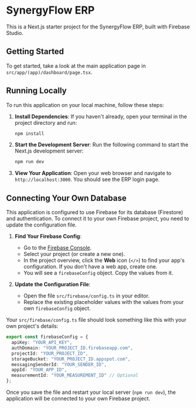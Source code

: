 # SynergyFlow ERP

This is a Next.js starter project for the SynergyFlow ERP, built with Firebase Studio.

## Getting Started

To get started, take a look at the main application page in `src/app/(app)/dashboard/page.tsx`.

## Running Locally

To run this application on your local machine, follow these steps:

1.  **Install Dependencies**: If you haven't already, open your terminal in the project directory and run:
    ```bash
    npm install
    ```

2.  **Start the Development Server**: Run the following command to start the Next.js development server:
    ```bash
    npm run dev
    ```

3.  **View Your Application**: Open your web browser and navigate to `http://localhost:3000`. You should see the ERP login page.

## Connecting Your Own Database

This application is configured to use Firebase for its database (Firestore) and authentication. To connect it to your own Firebase project, you need to update the configuration file.

1.  **Find Your Firebase Config**:
    *   Go to the [Firebase Console](https://console.firebase.google.com/).
    *   Select your project (or create a new one).
    *   In the project overview, click the **Web** icon (`</>`) to find your app's configuration. If you don't have a web app, create one.
    *   You will see a `firebaseConfig` object. Copy the values from it.

2.  **Update the Configuration File**:
    *   Open the file `src/firebase/config.ts` in your editor.
    *   Replace the existing placeholder values with the values from your own `firebaseConfig` object.

Your `src/firebase/config.ts` file should look something like this with your own project's details:

```ts
export const firebaseConfig = {
  apiKey: "YOUR_API_KEY",
  authDomain: "YOUR_PROJECT_ID.firebaseapp.com",
  projectId: "YOUR_PROJECT_ID",
  storageBucket: "YOUR_PROJECT_ID.appspot.com",
  messagingSenderId: "YOUR_SENDER_ID",
  appId: "YOUR_APP_ID",
  measurementId: "YOUR_MEASUREMENT_ID" // Optional
};
```

Once you save the file and restart your local server (`npm run dev`), the application will be connected to your own Firebase project.
